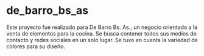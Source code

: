 # de_barro_bs_as
Este proyecto fue realizado para De Barro Bs. As., un negocio orientado a la venta de elementos para la cocina.
Se busca contener todos sus medios de contacto y redes sociales en un solo lugar.
Se tuvo en cuenta la variedad de colores para su diseño.
